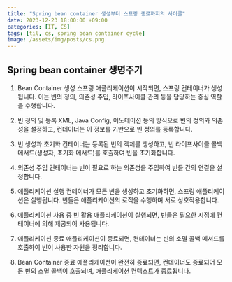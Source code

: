 ```yaml
---
title: "Spring bean container 생성부터 스프링 종료까지의 사이클"
date: 2023-12-23 18:00:00 +09:00
categories: [IT, CS]
tags: [til, cs, spring bean container cycle]
image: /assets/img/posts/cs.png
---
```


## Spring bean container 생명주기

1. Bean Container 생성
스프링 애플리케이션이 시작되면, 스프링 컨테이너가 생성됩니다. 이는 빈의 정의, 의존성 주입, 라이프사이클 관리 등을 담당하는 중심 역할을 수행합니다.

2. 빈 정의 및 등록
XML, Java Config, 어노테이션 등의 방식으로 빈의 정의와 의존성을 설정하고, 컨테이너는 이 정보를 기반으로 빈 정의를 등록합니다.

3. 빈 생성과 초기화
컨테이너는 등록된 빈의 객체를 생성하고, 빈 라이프사이클 콜백 메서드(생성자, 초기화 메서드)를 호출하여 빈을 초기화합니다.

4. 의존성 주입
컨테이너는 빈이 필요로 하는 의존성을 주입하여 빈들 간의 연결을 설정합니다.

5. 애플리케이션 실행
컨테이너가 모든 빈을 생성하고 초기화하면, 스프링 애플리케이션은 실행됩니다. 빈들은 애플리케이션의 로직을 수행하며 서로 상호작용합니다.

6. 애플리케이션 사용 중 빈 활용
애플리케이션이 실행되면, 빈들은 필요한 시점에 컨테이너에 의해 제공되어 사용됩니다.

7. 애플리케이션 종료
애플리케이션이 종료되면, 컨테이너는 빈의 소멸 콜백 메서드를 호출하여 빈이 사용한 자원을 정리합니다.

8. Bean Container 종료
애플리케이션이 완전히 종료되면, 컨테이너도 종료되어 모든 빈의 소멸 콜백이 호출되며, 애플리케이션 컨텍스트가 종료됩니다.
